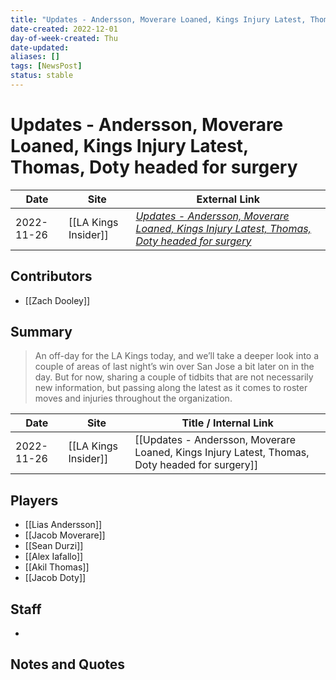 ```yaml
---
title: "Updates - Andersson, Moverare Loaned, Kings Injury Latest, Thomas, Doty headed for surgery"
date-created: 2022-12-01
day-of-week-created: Thu
date-updated: 
aliases: []
tags: [NewsPost]
status: stable
---
```


# Updates - Andersson, Moverare Loaned, Kings Injury Latest, Thomas, Doty headed for surgery

| Date       | Site                 | External Link                                                                                                                                                                                                               |
| ---------- | -------------------- | --------------------------------------------------------------------------------------------------------------------------------------------------------------------------------------------------------------------------- |
| 2022-11-26 | [[LA Kings Insider]] | [*Updates - Andersson, Moverare Loaned, Kings Injury Latest, Thomas, Doty headed for surgery*](https://lakingsinsider.com/2022/11/26/updates-andersson-moverare-loaned-kings-injury-latest-thomas-doty-headed-for-surgery/) |

## Contributors
- [[Zach Dooley]]

## Summary
> An off-day for the LA Kings today, and we’ll take a deeper look into a couple of areas of last night’s win over San Jose a bit later on in the day. But for now, sharing a couple of tidbits that are not necessarily new information, but passing along the latest as it comes to roster moves and injuries throughout the organization.

| Date       | Site                 | Title / Internal Link                                                                          |
| ---------- | -------------------- | ---------------------------------------------------------------------------------------------- |
| 2022-11-26 | [[LA Kings Insider]] | [[Updates - Andersson, Moverare Loaned, Kings Injury Latest, Thomas, Doty headed for surgery]] |

## Players
- [[Lias Andersson]]
- [[Jacob Moverare]]
- [[Sean Durzi]]
- [[Alex Iafallo]]
- [[Akil Thomas]]
- [[Jacob Doty]]

## Staff
- 

## Notes and Quotes
> 


